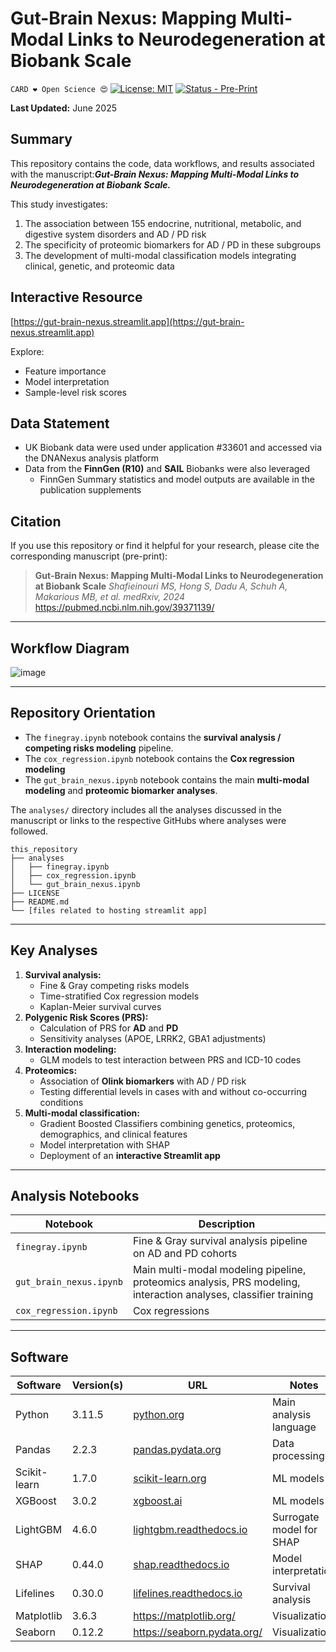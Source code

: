 # Gut-Brain Nexus: Mapping Multi-Modal Links to Neurodegeneration at Biobank Scale

`CARD ❤️ Open Science 😍`
[![License: MIT](https://img.shields.io/badge/License-MIT-yellow.svg)](https://opensource.org/licenses/MIT)
[![Status - Pre-Print](https://img.shields.io/badge/Status-Pre--Print-0F4C92)](https://pubmed.ncbi.nlm.nih.gov/39371139/)

**Last Updated:** June 2025

## **Summary**

This repository contains the code, data workflows, and results associated with the manuscript:***Gut-Brain Nexus: Mapping Multi-Modal Links to Neurodegeneration at Biobank Scale.***

This study investigates:

1. The association between 155 endocrine, nutritional, metabolic, and digestive system disorders and AD / PD risk
2. The specificity of proteomic biomarkers for AD / PD in these subgroups
3. The development of multi-modal classification models integrating clinical, genetic, and proteomic data

## **Interactive Resource**

[https://gut-brain-nexus.streamlit.app](https://gut-brain-nexus.streamlit.app)

Explore:
* Feature importance
* Model interpretation
* Sample-level risk scores

## **Data Statement**

* UK Biobank data were used under application #33601 and accessed via the DNANexus analysis platform
* Data from the **FinnGen (R10)** and **SAIL** Biobanks were also leveraged
    * FinnGen Summary statistics and model outputs are available in the publication supplements

## **Citation**

If you use this repository or find it helpful for your research, please cite the corresponding manuscript (pre-print):

> **Gut-Brain Nexus: Mapping Multi-Modal Links to Neurodegeneration at Biobank Scale**
> *Shafieinouri MS, Hong S, Dadu A, Schuh A, Makarious MB, et al. medRxiv, 2024*
> https://pubmed.ncbi.nlm.nih.gov/39371139/

---

## **Workflow Diagram**

![image](https://hackmd.io/_uploads/ryUWlX5mgl.png)


---

## **Repository Orientation**

* The `finegray.ipynb` notebook contains the **survival analysis / competing risks modeling** pipeline.
* The `cox_regression.ipynb` notebook contains the **Cox regression modeling**
* The `gut_brain_nexus.ipynb` notebook contains the main **multi-modal modeling** and **proteomic biomarker analyses**.

The `analyses/` directory includes all the analyses discussed in the manuscript or links to the respective GitHubs where analyses were followed.
```
this_repository
├── analyses
│   ├── finegray.ipynb
│   ├── cox_regression.ipynb
│   └── gut_brain_nexus.ipynb
├── LICENSE
├── README.md
└── [files related to hosting streamlit app]
```

---

## **Key Analyses**

1. **Survival analysis:**
   * Fine & Gray competing risks models
   * Time-stratified Cox regression models
   * Kaplan-Meier survival curves
2. **Polygenic Risk Scores (PRS):**
   * Calculation of PRS for **AD** and **PD**
   * Sensitivity analyses (APOE, LRRK2, GBA1 adjustments)
3. **Interaction modeling:**
   * GLM models to test interaction between PRS and ICD-10 codes
4. **Proteomics:**
   * Association of **Olink biomarkers** with AD / PD risk
   * Testing differential levels in cases with and without co-occurring conditions
5. **Multi-modal classification:**
   * Gradient Boosted Classifiers combining genetics, proteomics, demographics, and clinical features
   * Model interpretation with SHAP
   * Deployment of an **interactive Streamlit app**

---

## **Analysis Notebooks**

| Notebook                | Description                                                                                                      |
| ----------------------- | ---------------------------------------------------------------------------------------------------------------- |
| `finegray.ipynb`        | Fine & Gray survival analysis pipeline on AD and PD cohorts                                                      |
| `gut_brain_nexus.ipynb` | Main multi-modal modeling pipeline, proteomics analysis, PRS modeling, interaction analyses, classifier training |
| `cox_regression.ipynb`  | Cox regressions                                                    |

---

## **Software**

| Software             | Version(s) | URL                                                           | Notes                    |
| -------------------- | ---------- | ------------------------------------------------------------- | ------------------------ |
| Python               | 3.11.5       | [python.org](https://www.python.org/)                         | Main analysis language   |
| Pandas               | 2.2.3     | [pandas.pydata.org](https://pandas.pydata.org/)               | Data processing          |
| Scikit-learn         | 1.7.0    | [scikit-learn.org](https://scikit-learn.org/)                 | ML models                |
| XGBoost              | 3.0.2    | [xgboost.ai](https://xgboost.ai/)                             | ML models                |
| LightGBM             | 4.6.0     | [lightgbm.readthedocs.io](https://lightgbm.readthedocs.io/)   | Surrogate model for SHAP |
| SHAP                 | 0.44.0     | [shap.readthedocs.io](https://shap.readthedocs.io/)           | Model interpretation     |
| Lifelines            | 0.30.0     | [lifelines.readthedocs.io](https://lifelines.readthedocs.io/) | Survival analysis        |
| Matplotlib  | 3.6.3    |                    https://matplotlib.org/                              |                    Visualization      |
|  Seaborn |  0.12.2     |                 https://seaborn.pydata.org/                                 |                    Visualization      |


